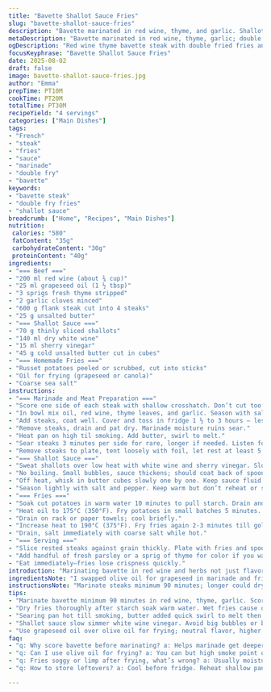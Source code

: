 ```yaml
---
title: "Bavette Shallot Sauce Fries"
slug: "bavette-shallot-sauce-fries"
description: "Bavette marinated in red wine, thyme, and garlic. Shallot sauce finished with cold butter, no boil to keep silky texture. Double fried russet fries crisped at two temps for crunch and softness. Olive oil swapped with grapeseed for neutral fry flavor and better smoke point. White wine vinegar replaced with sherry vinegar for sharper acid pop. Twist: add fresh rosemary to marinade for piney warmth. Rest meat after sear to keep juices. Watch caramelization on shallots to avoid bitterness. Quick soak for fries removes starch but drying well crucial or oil spits. Skip boiling fries; double fry gives ideal texture."
metaDescription: "Bavette marinated in red wine, thyme, garlic; double fried russet fries crisped at two temps; shallot sauce whisked cold butter, resting steak keeps juices intact."
ogDescription: "Red wine thyme bavette steak with double fried fries and shallot sauce. Cold butter emulsifies sauce. Rest steak well. Crisp fries need dry soak. Sharp sherry vinegar pop."
focusKeyphrase: "Bavette Shallot Sauce Fries"
date: 2025-08-02
draft: false
image: bavette-shallot-sauce-fries.jpg
author: "Emma"
prepTime: PT10M
cookTime: PT20M
totalTime: PT30M
recipeYield: "4 servings"
categories: ["Main Dishes"]
tags:
- "French"
- "steak"
- "fries"
- "sauce"
- "marinade"
- "double fry"
- "bavette"
keywords:
- "bavette steak"
- "double fry fries"
- "shallot sauce"
breadcrumb: ["Home", "Recipes", "Main Dishes"]
nutrition: 
 calories: "580"
 fatContent: "35g"
 carbohydrateContent: "30g"
 proteinContent: "40g"
ingredients:
- "=== Beef ==="
- "200 ml red wine (about ¾ cup)"
- "25 ml grapeseed oil (1 ½ tbsp)"
- "3 sprigs fresh thyme stripped"
- "2 garlic cloves minced"
- "600 g flank steak cut into 4 steaks"
- "25 g unsalted butter"
- "=== Shallot Sauce ==="
- "70 g thinly sliced shallots"
- "140 ml dry white wine"
- "15 ml sherry vinegar"
- "45 g cold unsalted butter cut in cubes"
- "=== Homemade Fries ==="
- "Russet potatoes peeled or scrubbed, cut into sticks"
- "Oil for frying (grapeseed or canola)"
- "Coarse sea salt"
instructions:
- "=== Marinade and Meat Preparation ==="
- "Score one side of each steak with shallow crosshatch. Don’t cut too deep or steak will dry."
- "In bowl mix oil, red wine, thyme leaves, and garlic. Season with salt and pepper."
- "Add steaks, coat well. Cover and toss in fridge 1 ½ to 3 hours — less time for fresher meat, more for flavor depth."
- "Remove steaks, drain and pat dry. Marinade moisture ruins sear."
- "Heat pan on high til smoking. Add butter, swirl to melt."
- "Sear steaks 3 minutes per side for rare, longer if needed. Listen for sharp sizzles; fat should brown but not burn."
- "Remove steaks to plate, tent loosely with foil, let rest at least 5 minutes to redistribute juices."
- "=== Shallot Sauce ==="
- "Sweat shallots over low heat with white wine and sherry vinegar. Slow simmer, reduce by nearly half, about 4-6 minutes."
- "No boiling. Small bubbles, sauce thickens; should coat back of spoon."
- "Off heat, whisk in butter cubes slowly one by one. Keep sauce fluid and silky; too hot kills emulsion."
- "Season lightly with salt and pepper. Keep warm but don’t reheat or sauce will separate."
- "=== Fries ==="
- "Soak cut potatoes in warm water 10 minutes to pull starch. Drain and dry thoroughly on clean cloth or paper towels; damp fries cause splatter."
- "Heat oil to 175°C (350°F). Fry potatoes in small batches 5 minutes. Slightly soft but pale."
- "Drain on rack or paper towels; cool briefly."
- "Increase heat to 190°C (375°F). Fry fries again 2-3 minutes till golden and crisp."
- "Drain, salt immediately with coarse salt while hot."
- "=== Serving ==="
- "Slice rested steaks against grain thickly. Plate with fries and spoon shallot sauce over meat."
- "Add handful of fresh parsley or a sprig of thyme for color if you want. No need for fuss."
- "Eat immediately—fries lose crispness quickly."
introduction: "Marinating bavette in red wine and herbs not just flavor; it tenderizes the meat subtly. I always score the meat because otherwise the marinade barely penetrates deeper. Must do or steaks turn out bland inside. The shallot sauce is old-school, but each butter cube whisked in by hand keeps the texture right—slick without breaking. Tried throwing butter in all at once once; the sauce split. The fries, forget the old parboil trick. Double frying with precise oil temps creates outer crunch and soft inside—reneged that age-old method. Warm soaking draws starch out without waterlogging; drying is must or oil pops and burns. Small batches only during frying; overheated oil ruins everything."
ingredientsNote: "I swapped olive oil for grapeseed in marinade and fries. Olive oil’s extra virgin version smokes too early and has distinct aroma that can mask beef’s flavor. Grapeseed is neutral, higher smoke point, makes frying less tricky. Switched white wine vinegar to sherry vinegar in sauce; sharper profile that cuts through richness well. Butter in sauce cold, cut in cubes, adds control—bring it all up slowly. Russets are the only potato choice; any waxy variety turns gummy. Peeling is optional if you want rustic, but skinless fries crisp better. No nuts allergens given. Butter and steak rich enough; watch salt carefully so no over seasoning. Garlic mincing must be fine to release flavor without burning during sear."
instructionsNote: "Marinate steaks minimum 90 minutes; longer could dry if fridge too cold. Score the meat first for better flavor hits inside. When searing, smoking pan signals ready; butter browns fast; add meat right then or you lose that crust. Rest steak well—don’t skip, juices settle, otherwise dry bites. Shallots slowly reduced in vinegar and white wine until sauce thickens without boiling—watch bubbles carefully. Adding cold butter cubes one at a time creates emulsification; beats just pouring melted butter in. No rolling boil after butter added or sauce splits. Soak fries in warm water, not cold; warmth extracts starch better. Dry fries really well; wet fries cause dangerous splatter. Fry in two stages - first low temp softens inside, second high temp crisps. Salt fries straight after second fry; salt won’t stick if fries cool. Serve immediately to keep textures alive."
tips:
- "Marinate bavette minimum 90 minutes in red wine, thyme, garlic. Score meat shallow crosshatch first. Helps marinade penetrate, no dry spots inside. Don’t go too deep or juices leak; contains flavor. Cooler fridge longer time for depth. Watch time, too long dries meat."
- "Dry fries thoroughly after starch soak warm water. Wet fries cause oil spit and burns. Use clean towels or paper towels. Don’t crowd drying area or steam forms. Small batches frying prevents oil temp drop; temperature critical to crisp crust and soft interior."
- "Searing pan hot till smoking, butter added quick swirl to melt then steak in. Butter browns fast; if waits too long it burns. Listen for sizzle, fat browning but no black bits. Meat crust forms better with hot melted butter. Rest meat loosely tented; stops steam escaping too fast, keeps juices inside."
- "Shallot sauce slow simmer white wine vinegar. Avoid big bubbles or boiling; small bubbles thicken sauce without bitterness. Whisk in cold butter cubes one by one off heat. Control temp or sauce breaks. If too hot sauce separates fast. Gentle emulsion creates that silky texture."
- "Use grapeseed oil over olive oil for frying; neutral flavor, higher smoke point. Olive oil smokes earlier, aroma masks steak flavor. Russet potatoes only; waxy types go gummy. No skins crisp better but peel optional for rustic look. Salt fries hot, right after second fry; cold fries don’t hold salt."
faq:
- "q: Why score bavette before marinating? a: Helps marinade get deeper inside. Crosshatch shallow; don’t pierce too far or lose juices. Fixes bland center problems from my past fails. Surface gets more flavor bites, texture changes slight too."
- "q: Can I use olive oil for frying? a: You can but high smoke point oils better. Olive oil smokes early, distinct aroma masks beef. Grapeseed or canola better. If stuck use light olive oil carefully heat. Monitor temp closely to avoid burnt taste."
- "q: Fries soggy or limp after frying, what’s wrong? a: Usually moisture still inside. Soak pulls starch but dry well or oil spits and fries don’t crisp. Small batches so oil temp stays high; double fry crucial. If fries cold before salting salt won’t stick either."
- "q: How to store leftovers? a: Cool before fridge. Reheat shallow pan or oven to keep fries crisp—microwave makes them soft. Steak best rested room temp before cooling then wrapped tight. Sauce store separate tight container. Reheat gentle to avoid sauce break."

---
```

